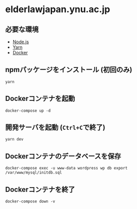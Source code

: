 # elderlawjapan.ynu.ac.jp

## 必要な環境
* [Node.js](https://nodejs.org/ja/)
* [Yarn](https://legacy.yarnpkg.com/ja/)
* [Docker](https://www.docker.com/products/docker-desktop)

## npmパッケージをインストール (初回のみ)
```
yarn
```

## Dockerコンテナを起動
```
docker-compose up -d
```

## 開発サーバを起動 (`Ctrl+C`で終了)
```
yarn dev
```

## Dockerコンテナのデータベースを保存
```
docker-compose exec -u www-data wordpress wp db export /var/www/mysql/initdb.sql
```

## Dockerコンテナを終了
```
docker-compose down -v
```
